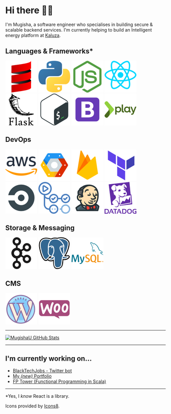# Hi there 👋🏿

I'm Mugisha, a software engineer who specialises in building secure & scalable backend services. I'm currently helping to build an Intelligent energy platform at [Kaluza](https://www.kaluza.com/).

## Languages & Frameworks\*

<div float="left">
    <img src = "icons/languages/scala.svg" alt="scala"/>
    <img src = "icons/languages/python.svg" alt="python"/> 
    <img src = "icons/languages/node.svg" alt="node"/>
    <img src = "icons/languages/react.svg" alt="react"/>
    <img src = "icons/languages/flask.svg" alt="flask"/>
    <img src = "icons/languages/bash.svg" alt="bash"/>
    <img src = "icons/languages/bootstrap.svg" alt="bootstrap"/>
    <img src = "icons/languages/play.svg" alt="play"/>
</div>

## DevOps

<div float="left">
    <img src = "icons/devops/aws.svg" alt="aws"/>
    <img src = "icons/devops/gcp.svg" alt="gcp"/>
    <img src = "icons/devops/firebase.svg" alt="firebase"/>
    <img src = "icons/devops/terraform.svg" alt="terraform"/>
    <img src = "icons/devops/circleci.svg" alt="circleci"/>
    <img src = "icons/devops/github-actions.svg" alt="github actions">
    <img src = "icons/devops/jenkins.svg" alt="jenkins"/>
    <img src = "icons/devops/datadog.svg" alt="datadog"/>
</div>

## Storage & Messaging

<div float="left">
    <img src = "icons/storage/kafka.svg" alt="kafka"/>
    <img src = "icons/storage/postgresql.svg" alt="postgresql"/>
    <img src = "icons/storage/mysql.svg" alt="mysql"/>
</div>

## CMS

<div float="left">
    <img src = "icons/cms/wordpress.svg" alt="wordpress"/>
    <img src = "icons/cms/woocommerce.svg" alt="woocommerce"/>
</div>

---

[![MugishaU GitHub Stats](https://github-readme-stats-mugishau.vercel.app/api?username=mugishau&show_icons=true&hide=contribs&count_private=true&include_all_commits=true&locale=en&custom_title=My%20Activity)](https://github.com/mugishau/github-readme-stats)

---

## I'm currently working on...

- [BlackTechJobs - Twitter bot](https://github.com/MugishaU/twitter-bot)
- [My _(new)_ Portfolio](https://github.com/MugishaU/portfolio_v2)
- [FP Tower (Functional Programming in Scala)](https://github.com/MugishaU/fp-tower)

---

\*Yes, I _know_ React is a library.

Icons provided by [Icons8](https://icons8.com/).
